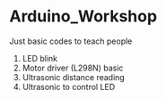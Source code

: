 # Arduino_Workshop
Just basic codes to teach people

1. LED blink
2. Motor driver (L298N) basic
3. Ultrasonic distance reading
4. Ultrasonic to control LED
